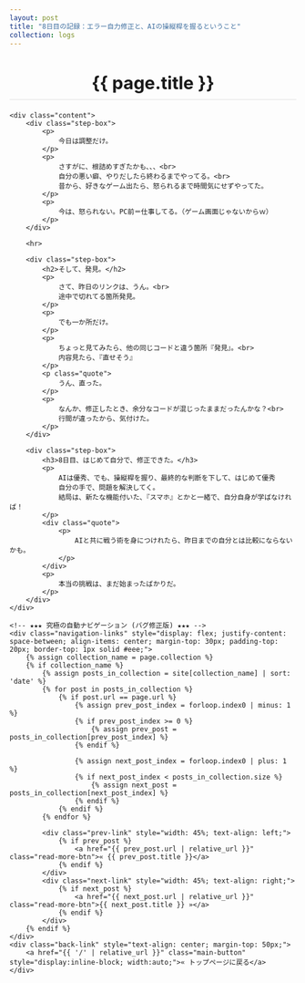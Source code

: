 ```yaml
---
layout: post
title: "8日目の記録：エラー自力修正と、AIの操縦桿を握るということ"
collection: logs
---
```


<div class="container blog-post" style="max-width: 850px;">
    <header style="text-align:center; margin-bottom: 20px;">
        <h1 style="font-size: 2.2em; border-bottom: 2px solid #eee; padding-bottom:10px; margin-bottom: 5px;">{{ page.title }}</h1>
    </header>

    <div class="content">
        <div class="step-box">
            <p>
                今日は調整だけ。
            </p>
            <p>
                さすがに、根詰めすぎたかも、、、<br>
                自分の悪い癖、やりだしたら終わるまでやってる。<br>
                昔から、好きなゲーム出たら、怒られるまで時間気にせずやってた。
            </p>
            <p>
                今は、怒られない。PC前＝仕事してる。（ゲーム画面じゃないからｗ）
            </p>
        </div>

        <hr>

        <div class="step-box">
            <h2>そして、発見。</h2>
            <p>
                さて、昨日のリンクは、うん。<br>
                途中で切れてる箇所発見。
            </p>
            <p>
                でも一か所だけ。
            </p>
            <p>
                ちょっと見てみたら、他の同じコードと違う箇所『発見』。<br>
                内容見たら、『直せそう』
            </p>
            <p class="quote">
                うん、直った。
            </p>
            <p>
                なんか、修正したとき、余分なコードが混じったままだったんかな？<br>
                行間が違ったから、気付けた。
            </p>
        </div>

        <div class="step-box">
            <h3>8日目、はじめて自分で、修正できた。</h3>
            <p>
                AIは優秀、でも、操縦桿を握り、最終的な判断を下して、はじめて優秀
                自分の手で、問題を解決してく。
                結局は、新たな機能付いた、『スマホ』とかと一緒で、自分自身が学ばなければ！
            </p>
            <div class="quote">
                <p>
                    AIと共に戦う術を身につけれたら、昨日までの自分とは比較にならないかも。
                </p>
            </div>
            <p>
                本当の挑戦は、まだ始まったばかりだ。
            </p>
        </div>
    </div>
    
    <!-- ★★★ 究極の自動ナビゲーション (バグ修正版) ★★★ -->
    <div class="navigation-links" style="display: flex; justify-content: space-between; align-items: center; margin-top: 30px; padding-top: 20px; border-top: 1px solid #eee;">
        {% assign collection_name = page.collection %}
        {% if collection_name %}
            {% assign posts_in_collection = site[collection_name] | sort: 'date' %}
            {% for post in posts_in_collection %}
                {% if post.url == page.url %}
                    {% assign prev_post_index = forloop.index0 | minus: 1 %}
                    {% if prev_post_index >= 0 %}
                        {% assign prev_post = posts_in_collection[prev_post_index] %}
                    {% endif %}

                    {% assign next_post_index = forloop.index0 | plus: 1 %}
                    {% if next_post_index < posts_in_collection.size %}
                        {% assign next_post = posts_in_collection[next_post_index] %}
                    {% endif %}
                {% endif %}
            {% endfor %}
            
            <div class="prev-link" style="width: 45%; text-align: left;">
                {% if prev_post %}
                    <a href="{{ prev_post.url | relative_url }}" class="read-more-btn">« {{ prev_post.title }}</a>
                {% endif %}
            </div>
            <div class="next-link" style="width: 45%; text-align: right;">
                {% if next_post %}
                    <a href="{{ next_post.url | relative_url }}" class="read-more-btn">{{ next_post.title }} »</a>
                {% endif %}
            </div>
        {% endif %}
    </div>
    <div class="back-link" style="text-align: center; margin-top: 50px;">
        <a href="{{ '/' | relative_url }}" class="main-button" style="display:inline-block; width:auto;">« トップページに戻る</a>
    </div>
</div>